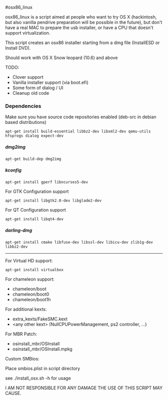 #osx86_linux

osx86_linux is a script aimed at people who want to try OS X (hackintosh, but also vanilla pendrive preparation will be possible in the future), but don't have a real MAC to prepare the usb installer, or have a CPU that doesn't support 
virtualization.

This script creates an osx86 installer starting from a dmg file (InstallESD or Install DVD).

Should work with OS X Snow leopard (10.6) and above
 
TODO:
- Clover support
- Vanilla installer support (via boot.efi)
- Some form of dialog / UI
- Cleanup old code

### Dependencies

Make sure you have source code repositories enabled (deb-src in debian based distributions)

`apt-get install build-essential libbz2-dev libxml2-dev qemu-utils hfsprogs dialog expect-dev`
##### dmg2img
`apt-get build-dep dmg2img`
##### kconfig
`apt-get install gperf libncurses5-dev`

For GTK Configuration support

`apt-get install libgtk2.0-dev libglade2-dev`

For QT Configuration support

`apt-get install libqt4-dev`

##### darling-dmg
`apt-get install cmake libfuse-dev libssl-dev libicu-dev zlib1g-dev libbz2-dev`

---------------------------

For Virtual HD support:

`apt-get install virtualbox`

For chameleon support:
- chameleon/boot
- chameleon/boot0
- chameleon/boot1h

For additional kexts:
- extra_kexts/FakeSMC.kext
- \<any other kext\> (NullCPUPowerManagement, ps2 controller, ...)

For MBR Patch:
- osinstall_mbr/OSInstall
- osinstall_mbr/OSInstall.mpkg

Custom SMBios:

Place smbios.plist in script directory

see ./install_osx.sh -h for usage


I AM NOT RESPONSIBLE FOR ANY DAMAGE THE USE OF THIS SCRIPT MAY CAUSE.

